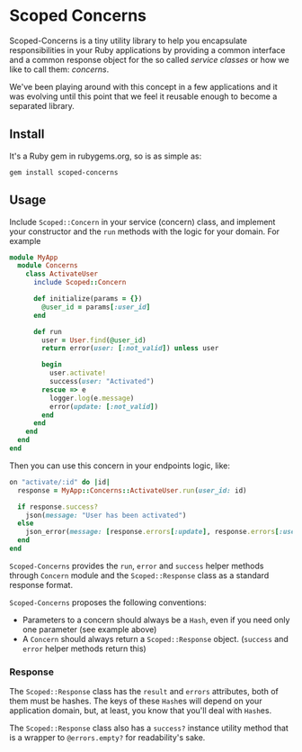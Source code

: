 # Scoped Concerns

Scoped-Concerns is a tiny utility library to help you encapsulate responsibilities in your Ruby applications by providing a common interface and a common response object for the so called _service classes_ or how we like to call them: _concerns_.

We've been playing around with this concept in a few applications and it was evolving until this point that we feel it reusable enough to become a separated library.

## Install

It's a Ruby gem in rubygems.org, so is as simple as:

```
gem install scoped-concerns
```

## Usage

Include `Scoped::Concern` in your service (concern) class, and implement your constructor and the `run` methods with the logic for your domain. For example

```Ruby
module MyApp
  module Concerns
    class ActivateUser
      include Scoped::Concern

      def initialize(params = {})
        @user_id = params[:user_id]
      end

      def run
        user = User.find(@user_id)
        return error(user: [:not_valid]) unless user

        begin
          user.activate!
          success(user: "Activated")
        rescue => e
          logger.log(e.message)
          error(update: [:not_valid])
        end
      end
    end
  end
end
```

Then you can use this concern in your endpoints logic, like:

```Ruby
on "activate/:id" do |id|
  response = MyApp::Concerns::ActivateUser.run(user_id: id)

  if response.success?
    json(message: "User has been activated")
  else
    json_error(message: [response.errors[:update], response.errors[:user]].join("\n"))
  end
end
```

`Scoped-Concerns` provides the `run`, `error` and `success` helper methods through `Concern` module and the `Scoped::Response` class as a standard response format.

`Scoped-Concerns` proposes the following conventions:

* Parameters to a concern should always be a `Hash`, even if you need only one parameter (see example above)
* A `Concern` should always return a `Scoped::Response` object. (`success` and `error` helper methods return this)

### Response

The `Scoped::Response` class has the `result` and `errors` attributes, both of them must be hashes. The keys of these `Hash`es will depend on your application domain, but, at least, you know that you'll deal with `Hash`es.

The `Scoped::Response` class also has a `success?` instance utility method that is a wrapper to `@errors.empty?` for readability's sake.
